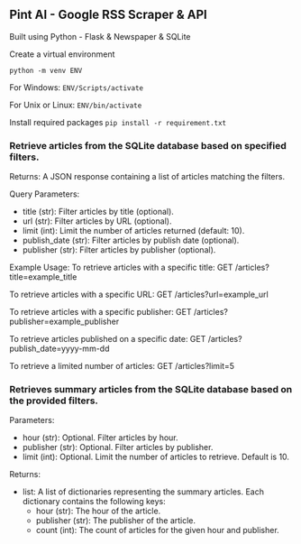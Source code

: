 ## Pint AI - Google RSS Scraper & API

Built using Python - Flask & Newspaper & SQLite

Create a virtual environment

`python -m venv ENV`

For Windows:
`ENV/Scripts/activate`

For Unix or Linux:
`ENV/bin/activate`

Install required packages
`pip install -r requirement.txt`

### Retrieve articles from the SQLite database based on specified filters.

Returns:
A JSON response containing a list of articles matching the filters.

Query Parameters:
- title (str): Filter articles by title (optional).
- url (str): Filter articles by URL (optional).
- limit (int): Limit the number of articles returned (default: 10).
- publish_date (str): Filter articles by publish date (optional).
- publisher (str): Filter articles by publisher (optional).

Example Usage:
To retrieve articles with a specific title:
GET /articles?title=example_title

To retrieve articles with a specific URL:
GET /articles?url=example_url

To retrieve articles with a specific publisher:
GET /articles?publisher=example_publisher

To retrieve articles published on a specific date:
GET /articles?publish_date=yyyy-mm-dd

To retrieve a limited number of articles:
GET /articles?limit=5


### Retrieves summary articles from the SQLite database based on the provided filters.

Parameters:
- hour (str): Optional. Filter articles by hour.
- publisher (str): Optional. Filter articles by publisher.
- limit (int): Optional. Limit the number of articles to retrieve. Default is 10.

Returns:
- list: A list of dictionaries representing the summary articles.
    Each dictionary contains the following keys:
    - hour (str): The hour of the article.
    - publisher (str): The publisher of the article.
    - count (int): The count of articles for the given hour and publisher.
